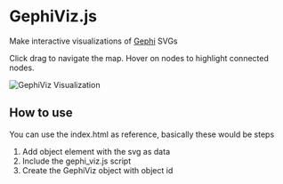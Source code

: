 # GephiViz.js

Make interactive visualizations of [Gephi](https://gephi.org/) SVGs

Click drag to navigate the map. Hover on nodes to highlight connected nodes.

![GephiViz Visualization](visualization.gif)

## How to use

You can use the index.html as reference, basically these would be steps

1. Add object element with the svg as data
2. Include the gephi_viz.js script
3. Create the GephiViz object with object id
